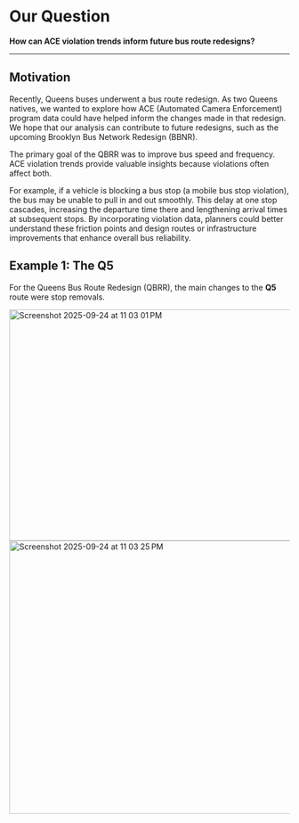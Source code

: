 # Our Question
**How can ACE violation trends inform future bus route redesigns?**

---

## Motivation
Recently, Queens buses underwent a bus route redesign. As two Queens natives, we wanted to explore how ACE (Automated Camera Enforcement) program data could have helped inform the changes made in that redesign. We hope that our analysis can contribute to future redesigns, such as the upcoming Brooklyn Bus Network Redesign (BBNR).  

The primary goal of the QBRR was to improve bus speed and frequency. ACE violation trends provide valuable insights because violations often affect both.  

For example, if a vehicle is blocking a bus stop (a mobile bus stop violation), the bus may be unable to pull in and out smoothly. This delay at one stop cascades, increasing the departure time there and lengthening arrival times at subsequent stops. By incorporating violation data, planners could better understand these friction points and design routes or infrastructure improvements that enhance overall bus reliability.

## Example 1: The Q5

For the Queens Bus Route Redesign (QBRR), the main changes to the **Q5** route were stop removals.  

<img width="560" height="415" alt="Screenshot 2025-09-24 at 11 03 01 PM" src="https://github.com/user-attachments/assets/8c0ba41c-a360-49c7-9a02-a9bd977d9af3" />

<img width="920" height="490" alt="Screenshot 2025-09-24 at 11 03 25 PM" src="https://github.com/user-attachments/assets/47afd7c8-35d0-46f6-be75-1ea12fbbecc7" />
